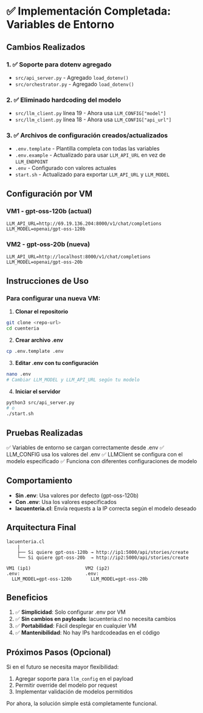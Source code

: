 # ✅ Implementación Completada: Variables de Entorno

## Cambios Realizados

### 1. ✅ Soporte para dotenv agregado
- `src/api_server.py` - Agregado `load_dotenv()`
- `src/orchestrator.py` - Agregado `load_dotenv()`

### 2. ✅ Eliminado hardcoding del modelo
- `src/llm_client.py` línea 19 - Ahora usa `LLM_CONFIG["model"]`
- `src/llm_client.py` línea 18 - Ahora usa `LLM_CONFIG["api_url"]`

### 3. ✅ Archivos de configuración creados/actualizados
- `.env.template` - Plantilla completa con todas las variables
- `.env.example` - Actualizado para usar `LLM_API_URL` en vez de `LLM_ENDPOINT`
- `.env` - Configurado con valores actuales
- `start.sh` - Actualizado para exportar `LLM_API_URL` y `LLM_MODEL`

## Configuración por VM

### VM1 - gpt-oss-120b (actual)
```env
LLM_API_URL=http://69.19.136.204:8000/v1/chat/completions
LLM_MODEL=openai/gpt-oss-120b
```

### VM2 - gpt-oss-20b (nueva)
```env
LLM_API_URL=http://localhost:8000/v1/chat/completions
LLM_MODEL=openai/gpt-oss-20b
```

## Instrucciones de Uso

### Para configurar una nueva VM:

1. **Clonar el repositorio**
```bash
git clone <repo-url>
cd cuenteria
```

2. **Crear archivo .env**
```bash
cp .env.template .env
```

3. **Editar .env con tu configuración**
```bash
nano .env
# Cambiar LLM_MODEL y LLM_API_URL según tu modelo
```

4. **Iniciar el servidor**
```bash
python3 src/api_server.py
# o
./start.sh
```

## Pruebas Realizadas

✅ Variables de entorno se cargan correctamente desde .env
✅ LLM_CONFIG usa los valores del .env
✅ LLMClient se configura con el modelo especificado
✅ Funciona con diferentes configuraciones de modelo

## Comportamiento

- **Sin .env**: Usa valores por defecto (gpt-oss-120b)
- **Con .env**: Usa los valores especificados
- **lacuenteria.cl**: Envía requests a la IP correcta según el modelo deseado

## Arquitectura Final

```
lacuenteria.cl
    |
    ├── Si quiere gpt-oss-120b → http://ip1:5000/api/stories/create
    └── Si quiere gpt-oss-20b  → http://ip2:5000/api/stories/create
    
VM1 (ip1)                    VM2 (ip2)
.env:                        .env:
  LLM_MODEL=gpt-oss-120b       LLM_MODEL=gpt-oss-20b
```

## Beneficios

1. ✅ **Simplicidad**: Solo configurar .env por VM
2. ✅ **Sin cambios en payloads**: lacuenteria.cl no necesita cambios
3. ✅ **Portabilidad**: Fácil desplegar en cualquier VM
4. ✅ **Mantenibilidad**: No hay IPs hardcodeadas en el código

## Próximos Pasos (Opcional)

Si en el futuro se necesita mayor flexibilidad:
1. Agregar soporte para `llm_config` en el payload
2. Permitir override del modelo por request
3. Implementar validación de modelos permitidos

Por ahora, la solución simple está completamente funcional.